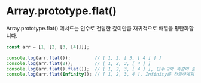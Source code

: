 # Array.prototype.flat()

Array.prototype.flat() 메서드는 인수로 전달한 깊이만큼 재귀적으로 배열을 평탄화합니다.
```js
const arr = [1, [2, [3, [4]]]];

console.log(arr.flat());         // [ 1, 2, [ 3, [ 4 ] ] ]
console.log(arr.flat(2));        // [ 1, 2, 3, [ 4 ] ]
console.log(arr.flat().flat());  // [ 1, 2, 3, [ 4 ] ], 인수 2와 똑같이 출력된다.
console.log(arr.flat(Infinity)); // [ 1, 2, 3, 4 ], Infinity를 전달하게되면 배열 모두를 평탄화합니다.
```
